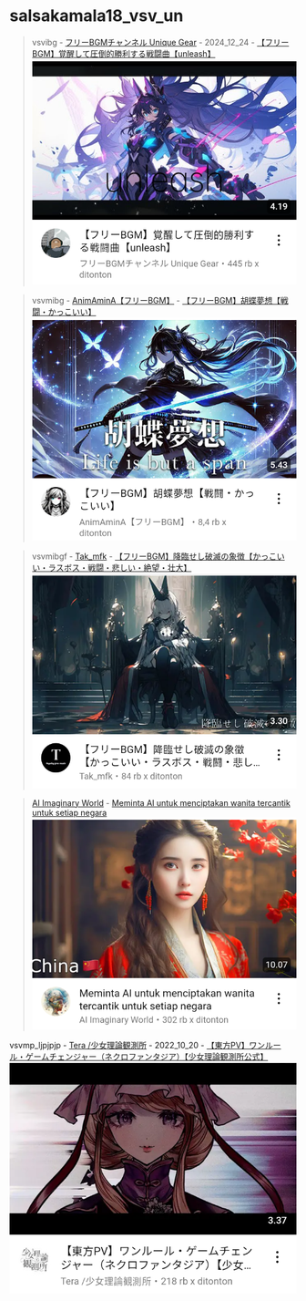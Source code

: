 # salsakamala18_vsv_un
> vsvibg - [フリーBGMチャンネル Unique Gear](https://m.youtube.com/@uniquegear) - 2024_12_24 - [【フリーBGM】覚醒して圧倒的勝利する戦闘曲【unleash】](https://youtu.be/FADQIdAgeeg) <img src="media/FADQIdAgeeg/Screenshot_2024-11-17-13-00-51-44.png">


> vsvmibg - [AnimAminA【フリーBGM】](https://m.youtube.com/@AnimAminA-BGM) - [【フリーBGM】胡蝶夢想【戦闘・かっこいい】](https://youtu.be/sdi7oqj1zrA) <img src="media/sdi7oqj1zrA/Screenshot_2024-11-17-12-47-09-17.png">


> vsvmibgf - [Tak_mfk](https://m.youtube.com/@tak_mfk6101) - [【フリーBGM】降臨せし破滅の象徴【かっこいい・ラスボス・戦闘・悲しい・絶望・壮大】](https://youtu.be/tuGoy-oS6iU) <img src="media/tuGoy-oS6iU/Screenshot_2024-11-17-12-34-15-38.png">


> [AI Imaginary World]() - [Meminta AI untuk menciptakan wanita tercantik untuk setiap negara](https://youtu.be/CnN0H7_-FA8) <img src="media/CnN0H7_-FA8/Screenshot_2024-11-17-12-04-46-32.png">

vsvmp_ljpjpjp - [Tera /少女理論観測所](https://m.youtube.com/@glochannel) - 2022_10_20 - [【東方PV】ワンルール・ゲームチェンジャー（ネクロファンタジア）【少女理論観測所公式】](https://youtu.be/FkiLC9zWD1s) <img src="media/FkiLC9zWD1s/Screenshot_2024-11-17-12-23-59-89.png">

